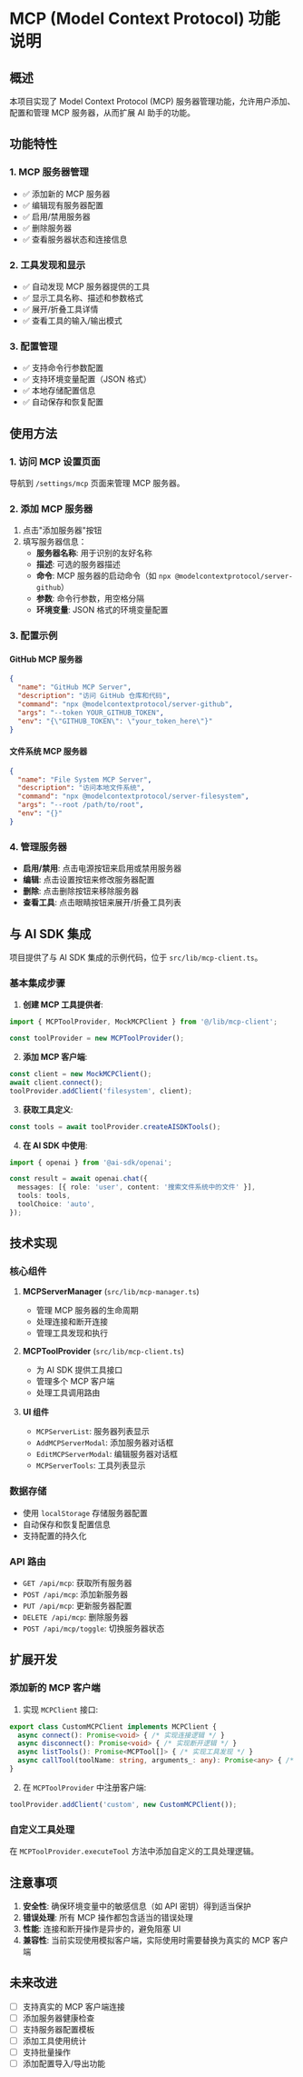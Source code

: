 # MCP (Model Context Protocol) 功能说明

## 概述

本项目实现了 Model Context Protocol (MCP) 服务器管理功能，允许用户添加、配置和管理 MCP 服务器，从而扩展 AI 助手的功能。

## 功能特性

### 1. MCP 服务器管理
- ✅ 添加新的 MCP 服务器
- ✅ 编辑现有服务器配置
- ✅ 启用/禁用服务器
- ✅ 删除服务器
- ✅ 查看服务器状态和连接信息

### 2. 工具发现和显示
- ✅ 自动发现 MCP 服务器提供的工具
- ✅ 显示工具名称、描述和参数格式
- ✅ 展开/折叠工具详情
- ✅ 查看工具的输入/输出模式

### 3. 配置管理
- ✅ 支持命令行参数配置
- ✅ 支持环境变量配置（JSON 格式）
- ✅ 本地存储配置信息
- ✅ 自动保存和恢复配置

## 使用方法

### 1. 访问 MCP 设置页面
导航到 `/settings/mcp` 页面来管理 MCP 服务器。

### 2. 添加 MCP 服务器
1. 点击"添加服务器"按钮
2. 填写服务器信息：
   - **服务器名称**: 用于识别的友好名称
   - **描述**: 可选的服务器描述
   - **命令**: MCP 服务器的启动命令（如 `npx @modelcontextprotocol/server-github`）
   - **参数**: 命令行参数，用空格分隔
   - **环境变量**: JSON 格式的环境变量配置

### 3. 配置示例

#### GitHub MCP 服务器
```json
{
  "name": "GitHub MCP Server",
  "description": "访问 GitHub 仓库和代码",
  "command": "npx @modelcontextprotocol/server-github",
  "args": "--token YOUR_GITHUB_TOKEN",
  "env": "{\"GITHUB_TOKEN\": \"your_token_here\"}"
}
```

#### 文件系统 MCP 服务器
```json
{
  "name": "File System MCP Server",
  "description": "访问本地文件系统",
  "command": "npx @modelcontextprotocol/server-filesystem",
  "args": "--root /path/to/root",
  "env": "{}"
}
```

### 4. 管理服务器
- **启用/禁用**: 点击电源按钮来启用或禁用服务器
- **编辑**: 点击设置按钮来修改服务器配置
- **删除**: 点击删除按钮来移除服务器
- **查看工具**: 点击眼睛按钮来展开/折叠工具列表

## 与 AI SDK 集成

项目提供了与 AI SDK 集成的示例代码，位于 `src/lib/mcp-client.ts`。

### 基本集成步骤

1. **创建 MCP 工具提供者**:
```typescript
import { MCPToolProvider, MockMCPClient } from '@/lib/mcp-client';

const toolProvider = new MCPToolProvider();
```

2. **添加 MCP 客户端**:
```typescript
const client = new MockMCPClient();
await client.connect();
toolProvider.addClient('filesystem', client);
```

3. **获取工具定义**:
```typescript
const tools = await toolProvider.createAISDKTools();
```

4. **在 AI SDK 中使用**:
```typescript
import { openai } from '@ai-sdk/openai';

const result = await openai.chat({
  messages: [{ role: 'user', content: '搜索文件系统中的文件' }],
  tools: tools,
  toolChoice: 'auto',
});
```

## 技术实现

### 核心组件

1. **MCPServerManager** (`src/lib/mcp-manager.ts`)
   - 管理 MCP 服务器的生命周期
   - 处理连接和断开连接
   - 管理工具发现和执行

2. **MCPToolProvider** (`src/lib/mcp-client.ts`)
   - 为 AI SDK 提供工具接口
   - 管理多个 MCP 客户端
   - 处理工具调用路由

3. **UI 组件**
   - `MCPServerList`: 服务器列表显示
   - `AddMCPServerModal`: 添加服务器对话框
   - `EditMCPServerModal`: 编辑服务器对话框
   - `MCPServerTools`: 工具列表显示

### 数据存储

- 使用 `localStorage` 存储服务器配置
- 自动保存和恢复配置信息
- 支持配置的持久化

### API 路由

- `GET /api/mcp`: 获取所有服务器
- `POST /api/mcp`: 添加新服务器
- `PUT /api/mcp`: 更新服务器配置
- `DELETE /api/mcp`: 删除服务器
- `POST /api/mcp/toggle`: 切换服务器状态

## 扩展开发

### 添加新的 MCP 客户端

1. 实现 `MCPClient` 接口:
```typescript
export class CustomMCPClient implements MCPClient {
  async connect(): Promise<void> { /* 实现连接逻辑 */ }
  async disconnect(): Promise<void> { /* 实现断开逻辑 */ }
  async listTools(): Promise<MCPTool[]> { /* 实现工具发现 */ }
  async callTool(toolName: string, arguments_: any): Promise<any> { /* 实现工具调用 */ }
}
```

2. 在 `MCPToolProvider` 中注册客户端:
```typescript
toolProvider.addClient('custom', new CustomMCPClient());
```

### 自定义工具处理

在 `MCPToolProvider.executeTool` 方法中添加自定义的工具处理逻辑。

## 注意事项

1. **安全性**: 确保环境变量中的敏感信息（如 API 密钥）得到适当保护
2. **错误处理**: 所有 MCP 操作都包含适当的错误处理
3. **性能**: 连接和断开操作是异步的，避免阻塞 UI
4. **兼容性**: 当前实现使用模拟客户端，实际使用时需要替换为真实的 MCP 客户端

## 未来改进

- [ ] 支持真实的 MCP 客户端连接
- [ ] 添加服务器健康检查
- [ ] 支持服务器配置模板
- [ ] 添加工具使用统计
- [ ] 支持批量操作
- [ ] 添加配置导入/导出功能
